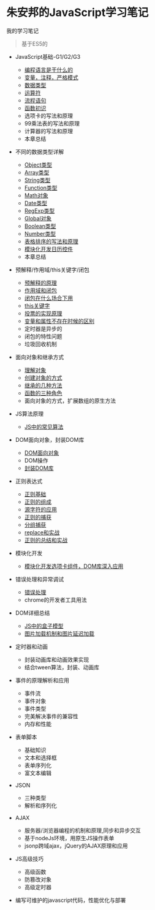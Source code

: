 # 朱安邦的JavaScript学习笔记
我的学习笔记

> 基于ES5的

- JavaScript基础-G1/G2/G3

  - [编程语言是干什么的](./JavaScript-基础/1.编程语言是什么.md)
  - [变量，注释，严格模式](./JavaScript-基础/2.变量，注释，严格模式.md)
  - [数据类型](./JavaScript-基础/3.数据类型.md)
  - [运算符](./JavaScript-基础/4.运算符.md)
  - [流程语句](./JavaScript-基础/5.流程语句.md)
  - [函数初识](./JavaScript-基础/6.函数初识.md)
  - 选项卡的写法和原理
  - 99乘法表的写法和原理
  - 计算器的写法和原理
  - 本章总结

- 不同的数据类型详解

  - [Object类型](./数据类型详解/Object类型.md)
  - [Array类型](./数据类型详解/Array类型.md)
  - [String类型](./数据类型详解/String类型.md)
  - [Function类型](./数据类型详解/Function类型.md)
  - [Math对象](./数据类型详解/Math对象.md)
  - [Date类型](./数据类型详解/Date类型.md)
  - [RegExp类型](./数据类型详解/RegExp类型.md)
  - [Global对象](./数据类型详解/Global对象.md)
  - [Boolean类型](./数据类型详解/Boolean类型.md)
  - [Number类型](./数据类型详解/Number类型.md)
  - [表格排序的写法和原理](./数据类型详解/模块化开发日历控件)
  - [模块化开发日历控件](./数据类型详解/表格排序的写法和排序)
  - 本章总结


- 预解释/作用域/this关键字/闭包

    - [预解释的原理](./预解释-作用域-this关键字-闭包/1.预解释的原理.md)
    - [作用域和闭包](./预解释-作用域-this关键字-闭包/作用域和闭包.md)
    - [闭包在什么场合下用](./预解释-作用域-this关键字-闭包/闭包在什么场合下用.md)
    - [this关键字](./预解释-作用域-this关键字-闭包/this关键字.md)
    - [投票的实现原理](./预解释-作用域-this关键字-闭包/投票的实现原理.md)
    - [变量和属性不存在时候的区别](./预解释-作用域-this关键字-闭包/变量和属性不存在时候的区别.md)
    - 定时器是异步的
    - 闭包的特性问题
    - 垃圾回收机制

- 面向对象和继承方式

    - [理解对象](./面向对象和继承方式/理解对象.md)
    - [创建对象的方式](./面向对象和继承方式/创建对象的方式.md)
    - [继承的几种方法](./面向对象和继承方式/继承的几种方法.md)
    - [函数的三种角色](./面向对象和继承方式/函数的三种角色理解.md)
    - 面向对象的方式，扩展数组的原生方法

- JS算法原理

    - [JS中的常见算法](./JS算法原理/JS中的常见算法.md)

- DOM面向对象，封装DOM库
    
    - [DOM面向对象](./DOM操作和封装DOM库/DOM面向对象.md)
    - DOM操作
    - [封装DOM库](./DOM操作和封装DOM库/封装DOM库.md)

- 正则表达式

    - [正则基础](./正则表达式/1.正则基础.md)
    - [正则的组成](./正则表达式/2.正则的组成.md)
    - [源字符的应用](./正则表达式/3.元字符的应用.md)
    - [正则的捕获](./正则表达式/4.正则的捕获.md)
    - [分组捕获](./正则表达式/5.分组捕获.md)
    - [replace和实战](./正则表达式/6.replace和实战.md)
    - [正则的总结和实战](./正则表达式/7.正则总结.md)

- 模块化开发

    - [模块化开发选项卡组件，DOM库深入应用](./模块化开发/readme.md)
 
- 错误处理和异常调试

    - [错误处理](./错误处理与调试/README.md)
    - chrome的开发者工具用法

- DOM详细总结

    - [JS中的盒子模型](./DOM2/JS操作CSS/README.md)
    - [图片加载机制和图片延迟加载](./DOM2/JS操作CSS/3、多张图片延迟加载/README.md)

- 定时器和动画
    - 封装动画库和动画效果实现
    - 结合tween算法，封装、动画库

- 事件的原理解析和应用

    - 事件流
    - 事件对象
    - 事件类型
    - 完美解决事件的兼容性
    - 内存和性能

- 表单脚本
    - 基础知识
    - 文本和选择框
    - 表单序列化
    - 富文本编辑

- JSON

    - 三种类型
    - 解析和序列化

- AJAX 
    - 服务器/浏览器编程的机制和原理,同步和异步交互
    - 基于nodeJs环境，用原生JS操作表单
    - jsonp跨域ajax，jQuery的AJAX原理和应用

- JS高级技巧
    - 高级函数
    - 防篡改对象
    - 高级定时器

- 编写可维护的javascript代码，性能优化与部署
